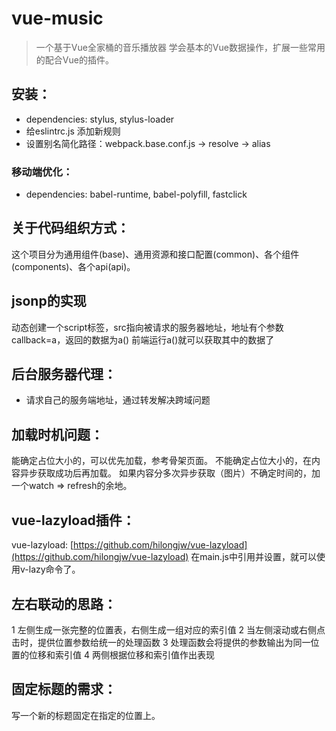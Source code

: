 # vue-music

> 一个基于Vue全家桶的音乐播放器
> 学会基本的Vue数据操作，扩展一些常用的配合Vue的插件。

## 安装：
* dependencies: stylus, stylus-loader
* 给eslintrc.js 添加新规则
* 设置别名简化路径：webpack.base.conf.js -> resolve -> alias

### 移动端优化：
* dependencies: babel-runtime, babel-polyfill, fastclick

## 关于代码组织方式：
这个项目分为通用组件(base)、通用资源和接口配置(common)、各个组件(components)、各个api(api)。

## jsonp的实现
动态创建一个script标签，src指向被请求的服务器地址，地址有个参数callback=a，返回的数据为a()
前端运行a()就可以获取其中的数据了

## 后台服务器代理：
* 请求自己的服务端地址，通过转发解决跨域问题

## 加载时机问题：
能确定占位大小的，可以优先加载，参考骨架页面。
不能确定占位大小的，在内容异步获取成功后再加载。
如果内容分多次异步获取（图片）不确定时间的，加一个watch => refresh的余地。

## vue-lazyload插件：
vue-lazyload: [https://github.com/hilongjw/vue-lazyload](https://github.com/hilongjw/vue-lazyload)
在main.js中引用并设置，就可以使用v-lazy命令了。

## 左右联动的思路：
 1 左侧生成一张完整的位置表，右侧生成一组对应的索引值
 2 当左侧滚动或右侧点击时，提供位置参数给统一的处理函数
 3 处理函数会将提供的参数输出为同一位置的位移和索引值
 4 两侧根据位移和索引值作出表现

## 固定标题的需求：
  写一个新的标题固定在指定的位置上。